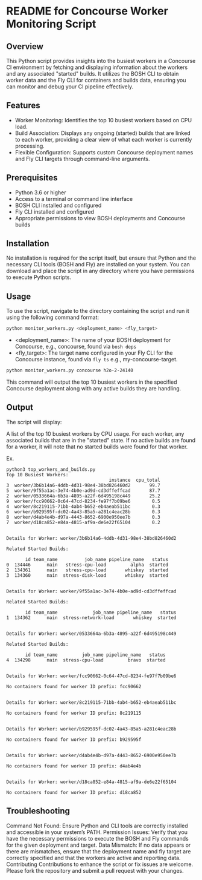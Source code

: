 # README for Concourse Worker Monitoring Script
## Overview
This Python script provides insights into the busiest workers in a Concourse CI environment by fetching and displaying information about the workers and any associated "started" builds. It utilizes the BOSH CLI to obtain worker data and the Fly CLI for containers and builds data, ensuring you can monitor and debug your CI pipeline effectively.

## Features
- Worker Monitoring: Identifies the top 10 busiest workers based on CPU load.
- Build Association: Displays any ongoing (started) builds that are linked to each worker, providing a clear view of what each worker is currently processing.
- Flexible Configuration: Supports custom Concourse deployment names and Fly CLI targets through command-line arguments.

## Prerequisites
- Python 3.6 or higher
- Access to a terminal or command line interface
- BOSH CLI installed and configured
- Fly CLI installed and configured
- Appropriate permissions to view BOSH deployments and Concourse builds

## Installation
No installation is required for the script itself, but ensure that Python and the necessary CLI tools (BOSH and Fly) are installed on your system. You can download and place the script in any directory where you have permissions to execute Python scripts.

## Usage
To use the script, navigate to the directory containing the script and run it using the following command format:

```bash
python monitor_workers.py <deployment_name> <fly_target>
```

* <deployment_name>: The name of your BOSH deployment for Concourse, e.g., concourse, found via `bosh deps`
* <fly_target>: The target name configured in your Fly CLI for the Concourse instance, found via `fly ts` e.g., my-concourse-target.

```bash
python monitor_workers.py concourse h2o-2-24140
```

This command will output the top 10 busiest workers in the specified Concourse deployment along with any active builds they are handling.

## Output
The script will display:

A list of the top 10 busiest workers by CPU usage.
For each worker, any associated builds that are in the "started" state.
If no active builds are found for a worker, it will note that no started builds were found for that worker.

Ex.

```
python3 top_workers_and_builds.py
Top 10 Busiest Workers:
                                      instance  cpu_total
3  worker/3b6b14a6-4ddb-4d31-98e4-38bd826460d2       99.7
5  worker/9f55a1ac-3e74-4b0e-ad9d-cd3dffeffcad       87.7
2  worker/0533664a-6b3a-4895-a22f-6d495198c449       25.2
9  worker/fcc90662-0c64-47cd-8234-fe97f7b09be6        0.5
4  worker/8c219115-71bb-4ab4-b652-eb4aeab511bc        0.3
6  worker/b929595f-dc02-4a43-85a5-a281c4eac28b        0.3
8  worker/d4ab4e4b-d97a-4443-8652-6900e950ee7b        0.3
7  worker/d18ca852-e84a-4815-af9a-de6e22f65104        0.2


Details for Worker: worker/3b6b14a6-4ddb-4d31-98e4-38bd826460d2

Related Started Builds:

       id team_name          job_name pipeline_name   status
0  134446      main   stress-cpu-load         alpha  started
2  134361      main   stress-cpu-load       whiskey  started
3  134360      main  stress-disk-load       whiskey  started


Details for Worker: worker/9f55a1ac-3e74-4b0e-ad9d-cd3dffeffcad

Related Started Builds:

       id team_name             job_name pipeline_name   status
1  134362      main  stress-network-load       whiskey  started


Details for Worker: worker/0533664a-6b3a-4895-a22f-6d495198c449

Related Started Builds:

       id team_name         job_name pipeline_name   status
4  134298      main  stress-cpu-load         bravo  started


Details for Worker: worker/fcc90662-0c64-47cd-8234-fe97f7b09be6

No containers found for worker ID prefix: fcc90662


Details for Worker: worker/8c219115-71bb-4ab4-b652-eb4aeab511bc

No containers found for worker ID prefix: 8c219115


Details for Worker: worker/b929595f-dc02-4a43-85a5-a281c4eac28b

No containers found for worker ID prefix: b929595f


Details for Worker: worker/d4ab4e4b-d97a-4443-8652-6900e950ee7b

No containers found for worker ID prefix: d4ab4e4b


Details for Worker: worker/d18ca852-e84a-4815-af9a-de6e22f65104

No containers found for worker ID prefix: d18ca852
```

## Troubleshooting

Command Not Found: Ensure Python and CLI tools are correctly installed and accessible in your system’s PATH.
Permission Issues: Verify that you have the necessary permissions to execute the BOSH and Fly commands for the given deployment and target.
Data Mismatch: If no data appears or there are mismatches, ensure that the deployment name and fly target are correctly specified and that the workers are active and reporting data.
Contributing
Contributions to enhance the script or fix issues are welcome. Please fork the repository and submit a pull request with your changes.

